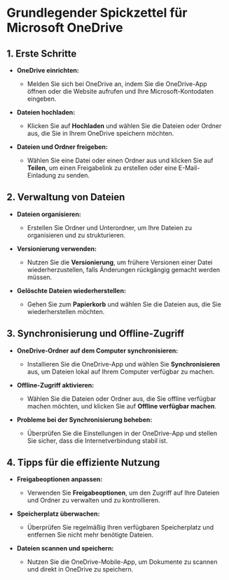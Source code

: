 # Grundlegender Spickzettel für Microsoft OneDrive



## 1. Erste Schritte

- **OneDrive einrichten:**
  - Melden Sie sich bei OneDrive an, indem Sie die OneDrive-App öffnen oder die Website aufrufen und Ihre Microsoft-Kontodaten eingeben.

- **Dateien hochladen:**
  - Klicken Sie auf **Hochladen** und wählen Sie die Dateien oder Ordner aus, die Sie in Ihrem OneDrive speichern möchten.

- **Dateien und Ordner freigeben:**
  - Wählen Sie eine Datei oder einen Ordner aus und klicken Sie auf **Teilen**, um einen Freigabelink zu erstellen oder eine E-Mail-Einladung zu senden.

## 2. Verwaltung von Dateien

- **Dateien organisieren:**
  - Erstellen Sie Ordner und Unterordner, um Ihre Dateien zu organisieren und zu strukturieren.

- **Versionierung verwenden:**
  - Nutzen Sie die **Versionierung**, um frühere Versionen einer Datei wiederherzustellen, falls Änderungen rückgängig gemacht werden müssen.

- **Gelöschte Dateien wiederherstellen:**
  - Gehen Sie zum **Papierkorb** und wählen Sie die Dateien aus, die Sie wiederherstellen möchten.

## 3. Synchronisierung und Offline-Zugriff

- **OneDrive-Ordner auf dem Computer synchronisieren:**
  - Installieren Sie die OneDrive-App und wählen Sie **Synchronisieren** aus, um Dateien lokal auf Ihrem Computer verfügbar zu machen.

- **Offline-Zugriff aktivieren:**
  - Wählen Sie die Dateien oder Ordner aus, die Sie offline verfügbar machen möchten, und klicken Sie auf **Offline verfügbar machen**.

- **Probleme bei der Synchronisierung beheben:**
  - Überprüfen Sie die Einstellungen in der OneDrive-App und stellen Sie sicher, dass die Internetverbindung stabil ist.

## 4. Tipps für die effiziente Nutzung

- **Freigabeoptionen anpassen:**
  - Verwenden Sie **Freigabeoptionen**, um den Zugriff auf Ihre Dateien und Ordner zu verwalten und zu kontrollieren.

- **Speicherplatz überwachen:**
  - Überprüfen Sie regelmäßig Ihren verfügbaren Speicherplatz und entfernen Sie nicht mehr benötigte Dateien.

- **Dateien scannen und speichern:**
  - Nutzen Sie die OneDrive-Mobile-App, um Dokumente zu scannen und direkt in OneDrive zu speichern.
